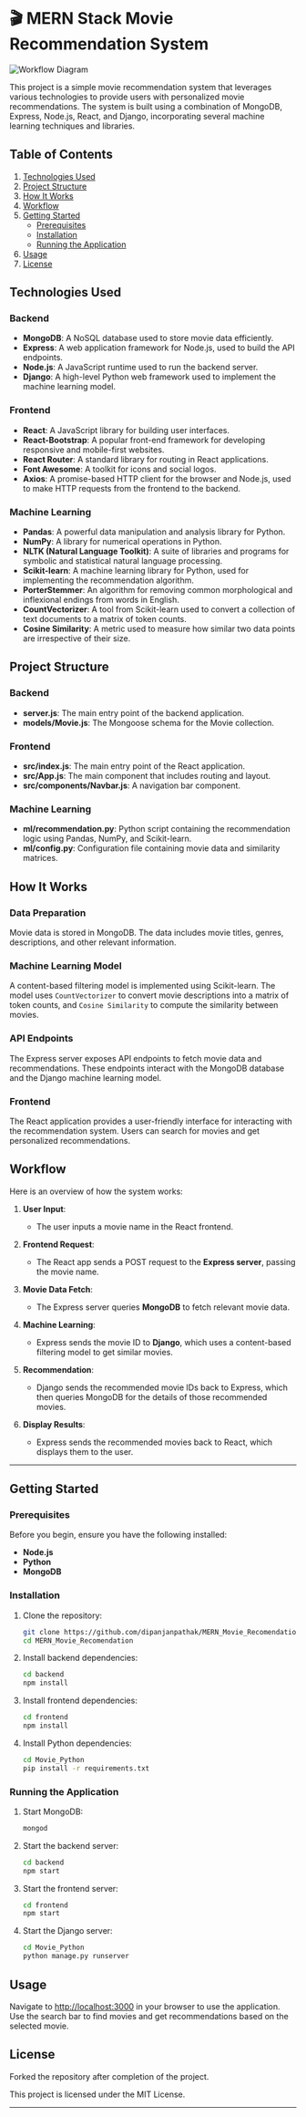 
# 🎬 MERN Stack Movie Recommendation System

![Workflow Diagram](https://github.com/dipanjanpathak/MERN_Movie_Recomendation/blob/master/frontend/src/images/movie-workflow-diagram.png)

This project is a simple movie recommendation system that leverages various technologies to provide users with personalized movie recommendations. The system is built using a combination of MongoDB, Express, Node.js, React, and Django, incorporating several machine learning techniques and libraries.

## Table of Contents
1. [Technologies Used](#technologies-used)
2. [Project Structure](#project-structure)
3. [How It Works](#how-it-works)
4. [Workflow](#workflow)
5. [Getting Started](#getting-started)
   - [Prerequisites](#prerequisites)
   - [Installation](#installation)
   - [Running the Application](#running-the-application)
6. [Usage](#usage)
7. [License](#license)

## Technologies Used

### Backend
- **MongoDB**: A NoSQL database used to store movie data efficiently.
- **Express**: A web application framework for Node.js, used to build the API endpoints.
- **Node.js**: A JavaScript runtime used to run the backend server.
- **Django**: A high-level Python web framework used to implement the machine learning model.

### Frontend
- **React**: A JavaScript library for building user interfaces.
- **React-Bootstrap**: A popular front-end framework for developing responsive and mobile-first websites.
- **React Router**: A standard library for routing in React applications.
- **Font Awesome**: A toolkit for icons and social logos.
- **Axios**: A promise-based HTTP client for the browser and Node.js, used to make HTTP requests from the frontend to the backend.

### Machine Learning
- **Pandas**: A powerful data manipulation and analysis library for Python.
- **NumPy**: A library for numerical operations in Python.
- **NLTK (Natural Language Toolkit)**: A suite of libraries and programs for symbolic and statistical natural language processing.
- **Scikit-learn**: A machine learning library for Python, used for implementing the recommendation algorithm.
- **PorterStemmer**: An algorithm for removing common morphological and inflexional endings from words in English.
- **CountVectorizer**: A tool from Scikit-learn used to convert a collection of text documents to a matrix of token counts.
- **Cosine Similarity**: A metric used to measure how similar two data points are irrespective of their size.

## Project Structure

### Backend
- **server.js**: The main entry point of the backend application.
- **models/Movie.js**: The Mongoose schema for the Movie collection.

### Frontend
- **src/index.js**: The main entry point of the React application.
- **src/App.js**: The main component that includes routing and layout.
- **src/components/Navbar.js**: A navigation bar component.

### Machine Learning
- **ml/recommendation.py**: Python script containing the recommendation logic using Pandas, NumPy, and Scikit-learn.
- **ml/config.py**: Configuration file containing movie data and similarity matrices.

## How It Works

### Data Preparation
Movie data is stored in MongoDB. The data includes movie titles, genres, descriptions, and other relevant information.

### Machine Learning Model
A content-based filtering model is implemented using Scikit-learn. The model uses `CountVectorizer` to convert movie descriptions into a matrix of token counts, and `Cosine Similarity` to compute the similarity between movies.

### API Endpoints
The Express server exposes API endpoints to fetch movie data and recommendations. These endpoints interact with the MongoDB database and the Django machine learning model.

### Frontend
The React application provides a user-friendly interface for interacting with the recommendation system. Users can search for movies and get personalized recommendations.

## Workflow

Here is an overview of how the system works:

1. **User Input**:
   - The user inputs a movie name in the React frontend.
   
2. **Frontend Request**:
   - The React app sends a POST request to the **Express server**, passing the movie name.
   
3. **Movie Data Fetch**:
   - The Express server queries **MongoDB** to fetch relevant movie data.
   
4. **Machine Learning**:
   - Express sends the movie ID to **Django**, which uses a content-based filtering model to get similar movies.
   
5. **Recommendation**:
   - Django sends the recommended movie IDs back to Express, which then queries MongoDB for the details of those recommended movies.
   
6. **Display Results**:
   - Express sends the recommended movies back to React, which displays them to the user.

---

## Getting Started

### Prerequisites

Before you begin, ensure you have the following installed:

- **Node.js**
- **Python**
- **MongoDB**

### Installation

1. Clone the repository:

   ```bash
   git clone https://github.com/dipanjanpathak/MERN_Movie_Recomendation.git
   cd MERN_Movie_Recomendation
   ```

2. Install backend dependencies:

   ```bash
   cd backend
   npm install
   ```

3. Install frontend dependencies:

   ```bash
   cd frontend
   npm install
   ```

4. Install Python dependencies:

   ```bash
   cd Movie_Python
   pip install -r requirements.txt
   ```

### Running the Application

1. Start MongoDB:

   ```bash
   mongod
   ```

2. Start the backend server:

   ```bash
   cd backend
   npm start
   ```

3. Start the frontend server:

   ```bash
   cd frontend
   npm start
   ```

4. Start the Django server:

   ```bash
   cd Movie_Python
   python manage.py runserver
   ```

## Usage

Navigate to [http://localhost:3000](http://localhost:3000) in your browser to use the application. Use the search bar to find movies and get recommendations based on the selected movie.

## License
Forked the repository after completion of the project.


This project is licensed under the MIT License.

---

